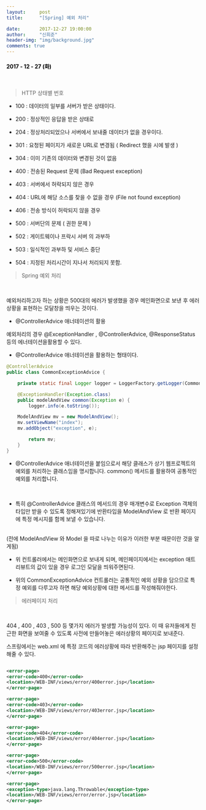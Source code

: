 ```yaml
---
layout:     post
title:      "[Spring] 예외 처리"

date:       2017-12-27 19:00:00
author:     "신희준"
header-img: "img/background.jpg"
comments: true
---
```


<head>
 <meta property="og:type" content="website">
 <meta property="og:title" content="Spring 예외 처리">
 <meta property="og:description" content="Spring 예외 처리">
 <meta property="og:url" content="http://shj7242.github.io/2017/12/27/Spring33/">

 <meta name="twitter:card" content="summary">
  <meta name="twitter:title" content="Spring 예외 처리">
  <meta name="twitter:description" content="Spring 예외 처리">
  <meta name="FACEBOOK:domain" content="http://shj7242.github.io/2017/12/27/Spring33/">
  <meta name="facebook:card" content="summary">
   <meta name="facebook:title" content="Spring 예외 처리">
   <meta name="facebook:description" content="Spring 예외 처리">
   <meta name="facebook:domain" content="http://shj7242.github.io/2017/12/27/Spring33/">


 </head>


<H4 style ="font-weight:bold; color : black">2017 - 12 - 27 (화)</H4>

<br>

> HTTP 상태별 번호

* 100 : 데이터의 일부를 서버가 받은 상태이다.

* 200 : 정상적인 응답을 받은 상태로
* 204 : 정상처리되었으나 서버에서 보내줄 데이터가 없을 경우이다.

* 301 : 요청된 페이지가 새로운 URL로 변경됨 ( Redirect 했을 시에 발생 )
* 304 : 이미 기존의 데이터와 변경된 것이 없음

* 400 : 전송된 Request 문제 (Bad Request exception)
* 403 : 서버에서 허락되지 않은 경우
* 404 : URL에 해당 소스를 찾을 수 없을 경우 (File not found exception)
* 406 : 전송 방식이 허락되지 않을 경우

* 500 : 서버단의 문제 ( 권한 문제 )
* 502 : 게이트웨이나 프락시 서버 의 과부하
* 503 : 일식적인 과부하 및 서비스 중단
* 504 : 지정된 처리시간이 지나서 처리되지 못함.



> Spring 예외 처리

<br>

예외처리하고자 하는 상황은 500대의 에러가 발생했을 경우 메인화면으로 보낸 후 에러상황을 표현하는 모달창을 띄우는 것이다.
<br>

* @ControllerAdvice 애너테이션의 활용

예외처리의 경우 @ExceptionHandler , @ControllerAdvice, @ResponseStatus 등의 에너테이션을활용할 수 있다.

* @ControllerAdvice 애너테이션을 활용하는 형태이다.

~~~java
@ControllerAdvice
public class CommonExceptionAdvice {

	private static final Logger logger = LoggerFactory.getLogger(CommonExceptionAdvice.class);

	@ExceptionHandler(Exception.class)
	public modelAndView common(Exception e) {
		logger.info(e.toString());

    ModelAndView mv = new ModelAndView();
    mv.setViewName("index");
    mv.addObject("exception", e);

		return mv;
	}
}
~~~

* @ControllerAdvice 애너테이션을 붙임으로서 해당 클래스가 상기 웹프로젝트의 예외를 처리하는 클래스임을 명시합니다. common() 메서드를 활용하여 공통적인 예외를 처리합니다.

<br>

* 특히 @ControllerAdvice 클래스의 메서드의 경우 매개변수로 Exception 객체의 타입만 받을 수 있도록 정해져있기에 반환타입을 ModelAndView 로 반환 페이지에 특정 메시지를 함께 보낼 수 있습니다.

<br>(전에 ModelAndView 와 Model 을 따로 나누는 이유가 이러한 부분 때문이란 것을 알게됨)

* 위 컨트롤러에서는 메인화면으로 보내게 되며, 메인페이지에서는 exception 애트리뷰트의 값이 있을 경우 로그인 모달을 띄워주면된다.


* 위의 CommonExceptionAdvice 컨트롤러는 공통적인 예외 상황을 담으므로 특정 예외를 다루고자 하면 해당 예외상황에 대한 메서드를 작성해줘야한다.


> 에러페이지 처리

<br>

404 , 400 , 403 , 500 등 몇가지 에러가 발생할 가능성이 있다. 이 때 유저들에게 친근한 화면을 보여줄 수 있도록 사전에 만들어놓은 에러상황의 페이지로 보내준다.

스프링에서는 web.xml 에 특정 코드의 에러상황에 따라 반환해주는 jsp 페이지를 설정해줄 수 있다.

~~~xml

<error-page>
<error-code>400</error-code>
<location>/WEB-INF/views/error/400error.jsp</location>
</error-page>

<error-page>
<error-code>403</error-code>
<location>/WEB-INF/views/error/403error.jsp</location>
</error-page>

<error-page>
<error-code>404</error-code>
<location>/WEB-INF/views/error/404error.jsp</location>
</error-page>

<error-page>
<error-code>500</error-code>
<location>/WEB-INF/views/error/500error.jsp</location>
</error-page>

<error-page>
<exception-type>java.lang.Throwable</exception-type>
<location>/WEB-INF/views/error/error.jsp</location>
</error-page>


~~~
